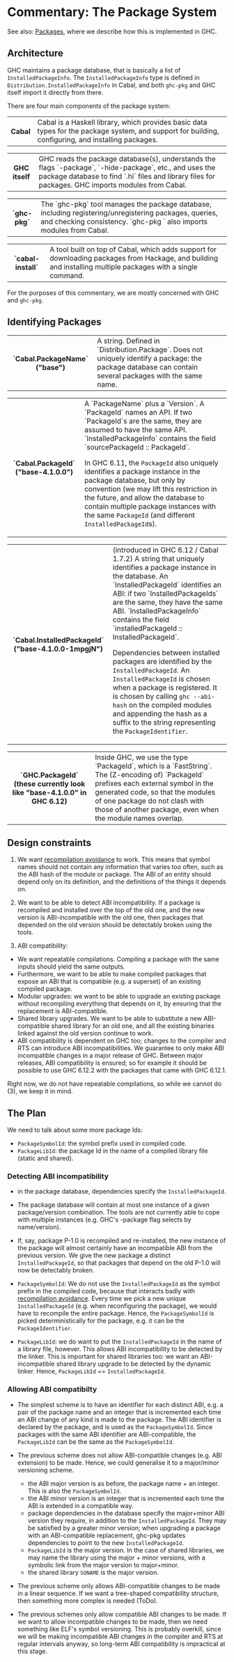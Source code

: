 # Commentary: The Package System


See also: [Packages](commentary/compiler/packages), where we describe how this is implemented in GHC.

## Architecture


GHC maintains a package database, that is basically a list of `InstalledPackageInfo`.  The `InstalledPackageInfo` type is defined in `Distribution.InstalledPackageInfo` in Cabal, and both `ghc-pkg` and GHC itself import it directly from there.


There are four main components of the package system:

<table><tr><th>Cabal</th>
<td>
Cabal is a Haskell library, which provides basic data types for the package system, and support for building,
configuring, and installing packages.
</td></tr></table>

<table><tr><th>GHC itself</th>
<td>
GHC reads the package database(s), understands the flags `-package`, `-hide-package`, etc., and uses the package database
to find `.hi` files and library files for packages.  GHC imports modules from Cabal.
</td></tr></table>

<table><tr><th>`ghc-pkg`</th>
<td>
The `ghc-pkg` tool manages the package database, including registering/unregistering packages, queries, and
checking consistency.  `ghc-pkg ` also imports modules from Cabal.
</td></tr></table>

<table><tr><th>`cabal-install`</th>
<td>
A tool built on top of Cabal, which adds support for downloading packages from Hackage, and building and installing
multiple packages with a single command.
</td></tr></table>


For the purposes of this commentary, we are mostly concerned with GHC and `ghc-pkg`.

## Identifying Packages

<table><tr><th>`Cabal.PackageName` ("base")</th>
<td>
A string.  Defined in `Distribution.Package`.  Does not uniquely identify a package: the package
database can contain several packages with the same name.
</td></tr></table>

<table><tr><th>`Cabal.PackageId` ("base-4.1.0.0")</th>
<td>
A `PackageName` plus a `Version`.  A `PackageId` names an API.  If two `PackageId`s are
the same, they are assumed to have the same API.
`InstalledPackageInfo` contains the field `sourcePackageId :: PackageId`.

In GHC 6.11, the `PackageId` also uniquely identifies a package instance in the package database, but
only by convention (we may lift this restriction in the future, and allow the database to contain
multiple package instances with the same `PackageId` (and different `InstalledPackageId`s).
</td></tr></table>

<table><tr><th>`Cabal.InstalledPackageId` ("base-4.1.0.0-1mpgjN")</th>
<td>
(introduced in GHC 6.12 / Cabal 1.7.2) A string that uniquely identifies a package instance in the database.
An `InstalledPackageId` identifies an ABI: if two `InstalledPackageIds` are the same, they have the
same ABI.
`InstalledPackageInfo` contains the field `installedPackageId :: InstalledPackageId`.

Dependencies between installed packages are identified by the `InstalledPackageId`.  An `InstalledPackageId` is
chosen when a package is registered. It is chosen by calling `ghc --abi-hash` on the compiled modules and appending
the hash as a suffix to the string representing the `PackageIdentifier`.
</td></tr></table>

<table><tr><th>`GHC.PackageId` (these currently look like "base-4.1.0.0" in GHC 6.12)</th>
<td>
Inside GHC, we use the type `PackageId`, which is a `FastString`.  The (Z-encoding of) `PackageId` prefixes each
external symbol in the generated code, so that the modules of one package do not clash with those of another package,
even when the module names overlap.
</td></tr></table>

## Design constraints

1. We want [recompilation avoidance](commentary/compiler/recompilation-avoidance) to work.  This means that symbol names should not contain any information that varies too often, such as the ABI hash of the module or package.  The ABI of an entity should depend only on its definition, and the definitions of the things it depends on.

1. We want to be able to detect ABI incompatibility.  If a package is recompiled and installed over the top of the old one, and the new version is ABI-incompatible with the old one, then packages that depended on the old version should be detectably broken using the tools.

1. ABI compatibility:

  - We want repeatable compilations.  Compiling a package with the same inputs should yield the same outputs.
  - Furthermore, we want to be able to make compiled packages that expose an ABI that is compatible (e.g. a superset)
    of an existing compiled package.
  - Modular upgrades: we want to be able to upgrade an existing package without recompiling everything that depends
    on it, by ensuring that the replacement is ABI-compatible.
  - Shared library upgrades.  We want to be able to substitute a new ABI-compatible shared library for an old one, and all the existing binaries linked against the old version continue to work.
  - ABI compatibility is dependent on GHC too; changes to the compiler and RTS can introduce ABI incompatibilities.  We
    guarantee to only make ABI incompatible changes in a major release of GHC.  Between major releases, ABI compatibility
    is ensured; so for example it should be possible to use GHC 6.12.2 with the packages that came with GHC 6.12.1.


Right now, we do not have repeatable compilations, so while we cannot do (3), we keep it in mind.

## The Plan


We need to talk about some more package Ids:

- `PackageSymbolId`: the symbol prefix used in compiled code.
- `PackageLibId`: the package Id in the name of a compiled library file (static and shared).

### Detecting ABI incompatibility

- in the package database, dependencies specify the `InstalledPackageId`.

- The package database will contain at most one instance of a given package/version combination.  The tools
  are not currently able to cope with multiple instances (e.g. GHC's -package flag selects by name/version).

- If, say, package P-1.0 is recompiled and re-installed, the new instance of the package will almost
  certainly have an incompatible ABI from the previous version.  We give the new package a distinct
  `InstalledPackageId`, so that packages that depend on the old P-1.0 will now be detectably broken.

- `PackageSymbolId`: We do not use the `InstalledPackageId` as the symbol prefix in the compiled code, because 
  that interacts badly with [recompilation avoidance](commentary/compiler/recompilation-avoidance).  Every time we pick a
  new unique `InstalledPackageId` (e.g. when reconfiguring the package), we would have to recompile
  the entire package.  Hence, the `PackageSymbolId` is picked deterministically for the package, e.g.
  it can be the `PackageIdentifier`.

- `PackageLibId`: we do want to put the `InstalledPackageId` in the name of a library file, however.  This allows
  ABI incompatibility to be detected by the linker.  This is important for shared libraries too: we
  want an ABI-incompatible shared library upgrade to be detected by the dynamic linker.  Hence,
  `PackageLibId` == `InstalledPackageId`.

### Allowing ABI compatibilty

- The simplest scheme is to have an identifier for each distinct ABI, e.g. a pair of the package name and an integer
  that is incremented each time an ABI change of any kind is made to the package.  The ABI identifier
  is declared by the package, and is used as the `PackageSymbolId`.  Since packages with the same ABI identifier
  are ABI-compatible, the `PackageLibId` can be the same as the `PackageSymbolId`.

- The previous scheme does not allow ABI-compatible changes (e.g. ABI extension) to be made.  Hence, we could
  generalise it to a major/minor versioning scheme.

  - the ABI major version is as before, the package name + an integer.  This is also the `PackageSymbolId`.
  - the ABI minor version is an integer that is incremented each time the ABI is extended in a compatible way.
  - package dependencies in the database specify the major+minor ABI version they require, in addition to the
    `InstalledPackageId`.  They may be satisfied by a greater minor version; when upgrading a package with an 
    ABI-compatible replacement, ghc-pkg updates dependencies to point to the new `InstalledPackageId`.
  - `PackageLibId` is the major version.  In the case of shared libraries, we may name the library using the
    major + minor versions, with a symbolic link from the major version to major+minor.
  - the shared library `SONAME` is the major version.

- The previous scheme only allows ABI-compatible changes to be made in a linear sequence.  If we want a tree-shaped
  compatibility structure, then something more complex is needed (ToDo).

- The previous schemes only allow compatible ABI changes to be made.  If we want to allow incompatible changes to be
  made, then we need something like ELF's symbol versioning.  This is probably overkill, since we will be making
  incompatible ABI changes in the compiler and RTS at regular intervals anyway, so long-term ABI compatibility is
  impractical at this stage.
